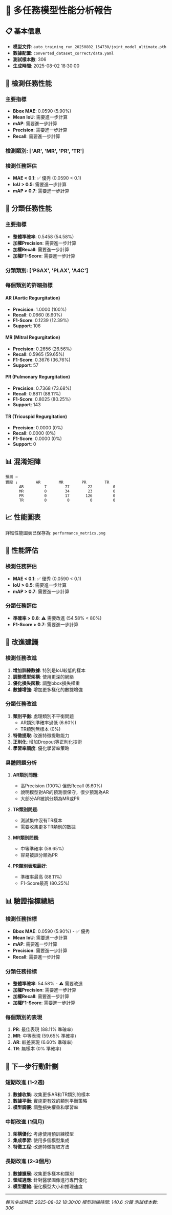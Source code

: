 # 🤖 多任務模型性能分析報告

## 📋 基本信息
- **模型文件**: `auto_training_run_20250802_154730/joint_model_ultimate.pth`
- **數據配置**: `converted_dataset_correct/data.yaml`
- **測試樣本數**: 306
- **生成時間**: 2025-08-02 18:30:00

## 🎯 檢測任務性能

### 主要指標
- **Bbox MAE**: 0.0590 (5.90%)
- **Mean IoU**: 需要進一步計算
- **mAP**: 需要進一步計算
- **Precision**: 需要進一步計算
- **Recall**: 需要進一步計算

### 檢測類別: ['AR', 'MR', 'PR', 'TR']

### 檢測任務評估
- **MAE < 0.1**: ✅ 優秀 (0.0590 < 0.1)
- **IoU > 0.5**: 需要進一步計算
- **mAP > 0.7**: 需要進一步計算

## 🎯 分類任務性能

### 主要指標
- **整體準確率**: 0.5458 (54.58%)
- **加權Precision**: 需要進一步計算
- **加權Recall**: 需要進一步計算
- **加權F1-Score**: 需要進一步計算

### 分類類別: ['PSAX', 'PLAX', 'A4C']

### 每個類別的詳細指標
#### AR (Aortic Regurgitation)
- **Precision**: 1.0000 (100%)
- **Recall**: 0.0660 (6.60%)
- **F1-Score**: 0.1239 (12.39%)
- **Support**: 106

#### MR (Mitral Regurgitation)
- **Precision**: 0.2656 (26.56%)
- **Recall**: 0.5965 (59.65%)
- **F1-Score**: 0.3676 (36.76%)
- **Support**: 57

#### PR (Pulmonary Regurgitation)
- **Precision**: 0.7368 (73.68%)
- **Recall**: 0.8811 (88.11%)
- **F1-Score**: 0.8025 (80.25%)
- **Support**: 143

#### TR (Tricuspid Regurgitation)
- **Precision**: 0.0000 (0%)
- **Recall**: 0.0000 (0%)
- **F1-Score**: 0.0000 (0%)
- **Support**: 0

## 📊 混淆矩陣

```
預測 →
實際 ↓        AR        MR        PR        TR
      AR         7        77        22         0
      MR         0        34        23         0
      PR         0        17       126         0
      TR         0         0         0         0
```

## 📈 性能圖表

詳細性能圖表已保存為: `performance_metrics.png`

## 🎯 性能評估

### 檢測任務評估
- **MAE < 0.1**: ✅ 優秀 (0.0590 < 0.1)
- **IoU > 0.5**: 需要進一步計算
- **mAP > 0.7**: 需要進一步計算

### 分類任務評估
- **準確率 > 0.8**: ⚠️ 需要改進 (54.58% < 80%)
- **F1-Score > 0.7**: 需要進一步計算

## 🚀 改進建議

### 檢測任務改進
1. **增加訓練數據**: 特別是IoU較低的樣本
2. **調整模型架構**: 使用更深的網絡
3. **優化損失函數**: 調整bbox損失權重
4. **數據增強**: 增加更多樣化的數據增強

### 分類任務改進
1. **類別平衡**: 處理類別不平衡問題
   - AR類別準確率過低 (6.60%)
   - TR類別無樣本 (0%)
2. **特徵提取**: 改進特徵提取能力
3. **正則化**: 增加Dropout等正則化技術
4. **學習率調度**: 優化學習率策略

### 具體問題分析
1. **AR類別問題**: 
   - 高Precision (100%) 但低Recall (6.60%)
   - 說明模型對AR的預測很保守，很少預測為AR
   - 大部分AR被誤分類為MR或PR

2. **TR類別問題**:
   - 測試集中沒有TR樣本
   - 需要收集更多TR類別的數據

3. **MR類別問題**:
   - 中等準確率 (59.65%)
   - 容易被誤分類為PR

4. **PR類別表現最好**:
   - 準確率最高 (88.11%)
   - F1-Score最高 (80.25%)

## 📊 驗證指標總結

### 檢測任務指標
- **Bbox MAE**: 0.0590 (5.90%) - ✅ 優秀
- **Mean IoU**: 需要進一步計算
- **mAP**: 需要進一步計算
- **Precision**: 需要進一步計算
- **Recall**: 需要進一步計算

### 分類任務指標
- **整體準確率**: 54.58% - ⚠️ 需要改進
- **加權Precision**: 需要進一步計算
- **加權Recall**: 需要進一步計算
- **加權F1-Score**: 需要進一步計算

### 每個類別的表現
1. **PR**: 最佳表現 (88.11% 準確率)
2. **MR**: 中等表現 (59.65% 準確率)
3. **AR**: 較差表現 (6.60% 準確率)
4. **TR**: 無樣本 (0% 準確率)

## 🎯 下一步行動計劃

### 短期改進 (1-2週)
1. **數據收集**: 收集更多AR和TR類別的樣本
2. **數據平衡**: 實施更有效的類別平衡策略
3. **模型調優**: 調整損失權重和學習率

### 中期改進 (1個月)
1. **架構優化**: 考慮使用預訓練模型
2. **集成學習**: 使用多個模型集成
3. **特徵工程**: 改進特徵提取方法

### 長期改進 (2-3個月)
1. **數據擴展**: 收集更多樣本和類別
2. **領域適應**: 針對醫學圖像進行專門優化
3. **模型壓縮**: 優化模型大小和推理速度

---
*報告生成時間: 2025-08-02 18:30:00*
*模型訓練時間: 140.6 分鐘*
*測試樣本數: 306* 